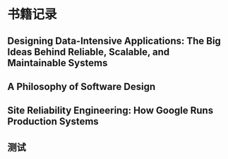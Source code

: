 # 书籍记录

## Designing Data-Intensive Applications: The Big Ideas Behind Reliable, Scalable, and Maintainable Systems

## A Philosophy of Software Design

## Site Reliability Engineering: How Google Runs Production Systems

## 测试





